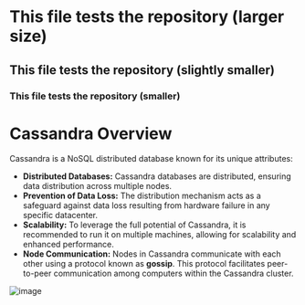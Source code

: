 # This file tests the repository (larger size)
## This file tests the repository (slightly smaller)
### This file tests the repository (smaller)

# Cassandra Overview

Cassandra is a NoSQL distributed database known for its unique attributes:

- **Distributed Databases:** Cassandra databases are distributed, ensuring data distribution across multiple nodes.
- **Prevention of Data Loss:** The distribution mechanism acts as a safeguard against data loss resulting from hardware failure in any specific datacenter.
- **Scalability:** To leverage the full potential of Cassandra, it is recommended to run it on multiple machines, allowing for scalability and enhanced performance.
- **Node Communication:** Nodes in Cassandra communicate with each other using a protocol known as **gossip**. This protocol facilitates peer-to-peer communication among computers within the Cassandra cluster.


![image](https://github.com/Mostafahassen1/Hospital-System/assets/134046265/95b3dc9f-d868-42b7-a899-8df51c4f3c69)
